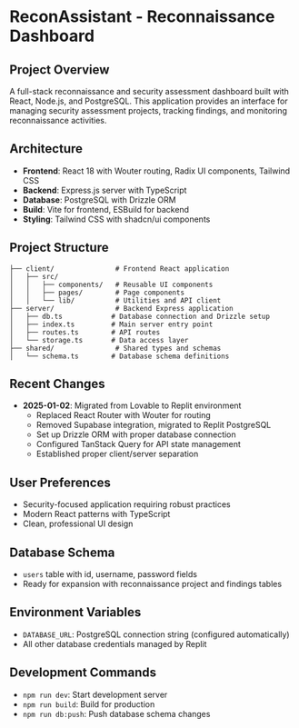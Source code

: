 # ReconAssistant - Reconnaissance Dashboard

## Project Overview
A full-stack reconnaissance and security assessment dashboard built with React, Node.js, and PostgreSQL. This application provides an interface for managing security assessment projects, tracking findings, and monitoring reconnaissance activities.

## Architecture
- **Frontend**: React 18 with Wouter routing, Radix UI components, Tailwind CSS
- **Backend**: Express.js server with TypeScript
- **Database**: PostgreSQL with Drizzle ORM
- **Build**: Vite for frontend, ESBuild for backend
- **Styling**: Tailwind CSS with shadcn/ui components

## Project Structure
```
├── client/               # Frontend React application
│   ├── src/
│   │   ├── components/   # Reusable UI components
│   │   ├── pages/        # Page components
│   │   └── lib/          # Utilities and API client
├── server/               # Backend Express application
│   ├── db.ts            # Database connection and Drizzle setup
│   ├── index.ts         # Main server entry point
│   ├── routes.ts        # API routes
│   └── storage.ts       # Data access layer
├── shared/               # Shared types and schemas
│   └── schema.ts        # Database schema definitions
```

## Recent Changes
- **2025-01-02**: Migrated from Lovable to Replit environment
  - Replaced React Router with Wouter for routing
  - Removed Supabase integration, migrated to Replit PostgreSQL
  - Set up Drizzle ORM with proper database connection
  - Configured TanStack Query for API state management
  - Established proper client/server separation

## User Preferences
- Security-focused application requiring robust practices
- Modern React patterns with TypeScript
- Clean, professional UI design

## Database Schema
- `users` table with id, username, password fields
- Ready for expansion with reconnaissance project and findings tables

## Environment Variables
- `DATABASE_URL`: PostgreSQL connection string (configured automatically)
- All other database credentials managed by Replit

## Development Commands
- `npm run dev`: Start development server
- `npm run build`: Build for production  
- `npm run db:push`: Push database schema changes